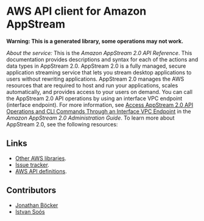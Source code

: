 # AWS API client for Amazon AppStream

**Warning: This is a generated library, some operations may not work.**

*About the service:*
This is the <i>Amazon AppStream 2.0 API Reference</i>. This documentation
provides descriptions and syntax for each of the actions and data types in
AppStream 2.0. AppStream 2.0 is a fully managed, secure application
streaming service that lets you stream desktop applications to users without
rewriting applications. AppStream 2.0 manages the AWS resources that are
required to host and run your applications, scales automatically, and
provides access to your users on demand.
<note>
You can call the AppStream 2.0 API operations by using an interface VPC
endpoint (interface endpoint). For more information, see <a
href="https://docs.aws.amazon.com/appstream2/latest/developerguide/access-api-cli-through-interface-vpc-endpoint.html">Access
AppStream 2.0 API Operations and CLI Commands Through an Interface VPC
Endpoint</a> in the <i>Amazon AppStream 2.0 Administration Guide</i>.
</note>
To learn more about AppStream 2.0, see the following resources:

## Links

- [Other AWS libraries](https://github.com/agilord/aws_client/tree/master/generated).
- [Issue tracker](https://github.com/agilord/aws_client/issues).
- [AWS API definitions](https://github.com/aws/aws-sdk-js/tree/master/apis).

## Contributors

- [Jonathan Böcker](https://github.com/Schwusch)
- [Istvan Soós](https://github.com/isoos)

